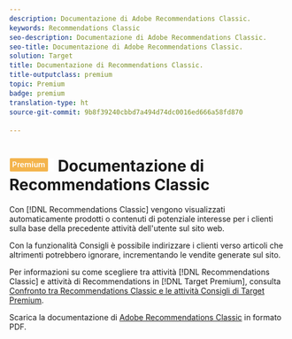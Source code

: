 ```yaml
---
description: Documentazione di Adobe Recommendations Classic.
keywords: Recommendations Classic
seo-description: Documentazione di Adobe Recommendations Classic.
seo-title: Documentazione di Adobe Recommendations Classic.
solution: Target
title: Documentazione di Recommendations Classic.
title-outputclass: premium
topic: Premium
badge: premium
translation-type: ht
source-git-commit: 9b8f39240cbbd7a494d74dc0016ed666a58fd870

---
```



# ![PREMIUM](/help/assets/premium.png) Documentazione di Recommendations Classic

Con [!DNL Recommendations Classic] vengono visualizzati automaticamente prodotti o contenuti di potenziale interesse per i clienti sulla base della precedente attività dell&#39;utente sul sito web.

Con la funzionalità Consigli è possibile indirizzare i clienti verso articoli che altrimenti potrebbero ignorare, incrementando le vendite generate sul sito.

Per informazioni su come scegliere tra attività [!DNL Recommendations Classic] e attività di Recommendations in [!DNL Target Premium], consulta [Confronto tra Recommendations Classic e le attività Consigli di Target Premium](/help/c-recommendations/c-recommendations-faq/recommendations-classic-versus-recommendations-activities-target-premium.md).

Scarica la documentazione di [Adobe Recommendations Classic](/help/assets/adobe-recommendations-classic.pdf) in formato PDF.